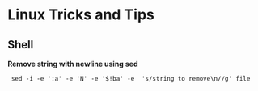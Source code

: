 # Linux Tricks and Tips

## Shell

**Remove string with newline using sed**

```
 sed -i -e ':a' -e 'N' -e '$!ba' -e  's/string to remove\n//g' file
```
